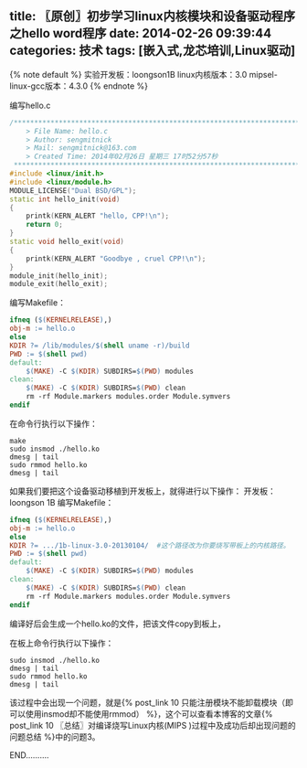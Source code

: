 title: 〖原创〗初步学习linux内核模块和设备驱动程序之hello word程序
date: 2014-02-26 09:39:44
categories: 技术
tags: [嵌入式,龙芯培训,Linux驱动]
---
{% note default %}
实验开发板：loongson1B
linux内核版本：3.0
mipsel-linux-gcc版本：4.3.0
{% endnote %}

编写hello.c<!--more-->
~~~ cpp
/*************************************************************************
    > File Name: hello.c
    > Author: sengmitnick
    > Mail: sengmitnick@163.com
    > Created Time: 2014年02月26日 星期三 17时52分57秒
 ************************************************************************/
#include <linux/init.h>
#include <linux/module.h>
MODULE_LICENSE("Dual BSD/GPL");
static int hello_init(void)
{
    printk(KERN_ALERT "hello, CPP!\n");
    return 0;
}
static void hello_exit(void)
{
    printk(KERN_ALERT "Goodbye , cruel CPP!\n");
}
module_init(hello_init);
module_exit(hello_exit);
~~~

编写Makefile：
~~~ Makefile
ifneq ($(KERNELRELEASE),)
obj-m := hello.o
else
KDIR ?= /lib/modules/$(shell uname -r)/build
PWD := $(shell pwd)
default:
    $(MAKE) -C $(KDIR) SUBDIRS=$(PWD) modules
clean:
    $(MAKE) -C $(KDIR) SUBDIRS=$(PWD) clean
    rm -rf Module.markers modules.order Module.symvers
endif
~~~


在命令行执行以下操作：
~~~ shell
make
sudo insmod ./hello.ko
dmesg | tail
sudo rmmod hello.ko
dmesg | tail
~~~

如果我们要把这个设备驱动移植到开发板上，就得进行以下操作：
开发板： loongson 1B
编写Makefile：
~~~ Makefile
ifneq ($(KERNELRELEASE),)
obj-m := hello.o
else
KDIR ?= .../1b-linux-3.0-20130104/  #这个路径改为你要烧写带板上的内核路径。
PWD := $(shell pwd)
default:
    $(MAKE) -C $(KDIR) SUBDIRS=$(PWD) modules
clean:
    $(MAKE) -C $(KDIR) SUBDIRS=$(PWD) clean
    rm -rf Module.markers modules.order Module.symvers
endif
~~~
编译好后会生成一个hello.ko的文件，把该文件copy到板上，

在板上命令行执行以下操作：

~~~ shell
sudo insmod ./hello.ko
dmesg | tail
sudo rmmod hello.ko
dmesg | tail
~~~

该过程中会出现一个问题，就是{% post_link 10 只能注册模块不能卸载模块（即可以使用insmod却不能使用rmmod） %}，这个可以查看本博客的文章{% post_link 10 〖总结〗对编译烧写Linux内核(MIPS )过程中及成功后却出现问题的问题总结 %}中的问题3。



END..........
